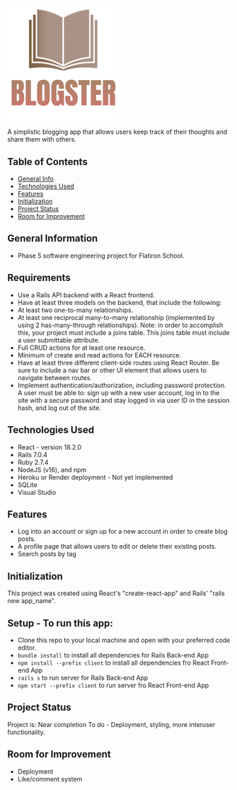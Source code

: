 <img src='client/src/images/mainl.png' width="250" />

 A simplistic blogging app that allows users keep track of their thoughts and share them with others.
## Table of Contents
* [General Info](#general-information)
* [Technologies Used](#technologies-used)
* [Features](#features)
* [Initialization](#initialization)
* [Project Status](#project-status)
* [Room for Improvement](#room-for-improvement)


## General Information
- Phase 5 software engineering project for Flatiron School.
## Requirements 
- Use a Rails API backend with a React frontend.
- Have at least three models on the backend, that include the following:
- At least two one-to-many relationships.
- At least one reciprocal many-to-many relationship (implemented by using 2 has-many-through relationships). Note: in order to accomplish this, your project must include a joins table. This joins table must include a user submittable attribute.
- Full CRUD actions for at least one resource.
- Minimum of create and read actions for EACH resource.
- Have at least three different client-side routes using React Router. Be sure to include a nav bar or other UI element that allows users to navigate between routes.
- Implement authentication/authorization, including password protection. A user must be able to:
sign up with a new user account,
log in to the site with a secure password and stay logged in via user ID in the session hash, and
log out of the site.


## Technologies Used
- React - version 18.2.0
- Rails 7.0.4
- Ruby 2.7.4
- NodeJS (v16), and npm
- Heroku or Render deployment - Not yet implemented
- SQLite
- Visual Studio


## Features
- Log into an account or sign up for a new account in order to create blog posts.
- A profile page that allows users to edit or delete their existing posts.
- Search posts by tag

## Initialization
This project was created using React's "create-react-app" and Rails' "rails new app_name".


## Setup - To run this app:
- Clone this repo to your local machine and open with your preferred code editor.
- `bundle install`  to install all dependencies for Rails Back-end App
- `npm install --prefix client`  to install all dependencies fro React Front-end App
- `rails s`  to run server for Rails Back-end App
- `npm start --prefix client`  to run server fro React Front-end App


## Project Status
Project is: Near completion
To do - Deployment, styling, more interuser functionality.


## Room for Improvement
- Deployment
- Like/comment system